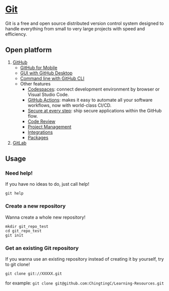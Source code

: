 # [Git](https://git-scm.com/)

Git is a free and open source distributed version control system designed to handle everything from small to very large projects with speed and efficiency.

## Open platform

1. [GitHub](https://github.com/)
    * [GitHub for Mobile](https://github.com/mobile)
    * [GUI with GitHub Desktop](https://desktop.github.com/)
    * [Command line with GitHub CLI](https://cli.github.com/)
    * Other features
        * [Codespaces](https://github.com/features/codespaces): connect development environment by browser or Visual Studio Code.
        * [GitHub Actions](https://github.com/features/actions): makes it easy to automate all your software workflows, now with world-class CI/CD.
        * [Secure at every step](https://github.com/features/security): ship secure applications within the GitHub flow.
        * [Code Review](https://github.com/features/code-review/)
        * [Project Management](https://github.com/features/project-management/)
        * [Integrations](https://github.com/features/integrations)
        * [Packages](https://github.com/features/packages)
2. [GitLab](https://about.gitlab.com/)

## Usage

### Need help!

If you have no ideas to do, just call help!

`git help`

### Create a new repository

Wanna create a whole new repository!

```
mkdir git_repo_test
cd git_repo_test
git init
```

### Get an existing Git repository

If you wanna use an existing repository instead of creating it by yourself, try to git clone!

`git clone git://XXXXX.git`

for example: `git clone git@github.com:ChingtingC/Learning-Resources.git`
